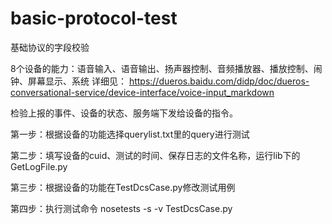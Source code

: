 # basic-protocol-test
基础协议的字段校验

8个设备的能力：语音输入、语音输出、扬声器控制、音频播放器、播放控制、闹钟、屏幕显示、系统
详细见：
https://dueros.baidu.com/didp/doc/dueros-conversational-service/device-interface/voice-input_markdown

检验上报的事件、设备的状态、服务端下发给设备的指令。

第一步：根据设备的功能选择querylist.txt里的query进行测试

第二步：填写设备的cuid、测试的时间、保存日志的文件名称，运行lib下的GetLogFile.py

第三步：根据设备的功能在TestDcsCase.py修改测试用例

第四步：执行测试命令 nosetests -s -v TestDcsCase.py

